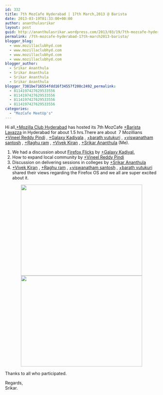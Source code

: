```yaml
---
id: 332
title: 7th MozCafe Hyderabad | 17th March,2013 @ Barista
date: 2013-03-19T01:33:00+00:00
author: ananthulasrikar
layout: post
guid: http://ananthulasrikar.wordpress.com/2013/03/19/7th-mozcafe-hyderabad-17th-march2013-barista/
permalink: /7th-mozcafe-hyderabad-17th-march2013-barista/
blogger_blog:
  - www.mozillaclubhyd.com
  - www.mozillaclubhyd.com
  - www.mozillaclubhyd.com
  - www.mozillaclubhyd.com
blogger_author:
  - Srikar Ananthula
  - Srikar Ananthula
  - Srikar Ananthula
  - Srikar Ananthula
blogger_7381be716554fdd16f34557f208c2492_permalink:
  - 8114197427629533556
  - 8114197427629533556
  - 8114197427629533556
  - 8114197427629533556
categories:
  - "MozCafe MeetUp's"
---
```

<div dir="ltr" style="text-align: left;">
  Hi all,<a class="g-profile" href="http://plus.google.com/114914029976520534653" target="_blank">+Mozilla Club Hyderabad</a> has hosted its 7th MozCafe <a class="g-profile" href="http://plus.google.com/111276156839982761004" target="_blank">+Barista Lavazza</a> in Hyderabad for about 1.5 hrs.There are about  7 Mozillians <a class="g-profile" href="http://plus.google.com/115518119122381966189" target="_blank">+Vineel Reddy Pindi</a> , <a class="g-profile" href="http://plus.google.com/111493249115401386869" target="_blank">+Galaxy Kadiyala</a> , <a class="g-profile" href="http://plus.google.com/102942807970126784070" target="_blank">+barath vutukuri</a> , <a class="g-profile" href="http://plus.google.com/106925425476368523075" target="_blank">+viswanatham santosh</a> , <a class="g-profile" href="http://plus.google.com/110391111976565849605" target="_blank">+Raghu ram</a> , <a class="g-profile" href="http://plus.google.com/101425285296508983934" target="_blank">+Vivek Kiran</a> , <a class="g-profile" href="http://plus.google.com/118439463786613963347" target="_blank">+Srikar Ananthula</a> (Me).</p> 
  
  <ol style="text-align: left;">
    <li>
      We had a discussion about <a href="https://firefoxflicks.mozilla.org/en-US/" target="_blank">Firefox Flicks</a> by <a class="g-profile" href="http://plus.google.com/111493249115401386869" target="_blank">+Galaxy Kadiyal.</a>
    </li>
    <li>
      How to expand local community by <a class="g-profile" href="http://plus.google.com/115518119122381966189" target="_blank">+Vineel Reddy Pindi</a>
    </li>
    <li>
      Discussion on delivering sessions in colleges by <a class="g-profile" href="http://plus.google.com/118439463786613963347" target="_blank">+Srikar Ananthula</a>
    </li>
    <li>
      <a class="g-profile" href="http://plus.google.com/101425285296508983934" target="_blank">+Vivek Kiran</a> , <a class="g-profile" href="http://plus.google.com/110391111976565849605" target="_blank">+Raghu ram</a> , <a class="g-profile" href="http://plus.google.com/106925425476368523075" target="_blank">+viswanatham santosh</a> , <a class="g-profile" href="http://plus.google.com/102942807970126784070" target="_blank">+barath vutukuri</a> shared their views regarding the Firefox OS and we all are super excited about it.
    </li>
  </ol>
  
  <div class="separator" style="clear: both; text-align: center;">
    <a style="margin-left: 1em; margin-right: 1em;" href="http://ananthulasrikar.files.wordpress.com/2013/03/781b7-wp_001232.jpg"><img class=" alignleft" src="http://ananthulasrikar.files.wordpress.com/2013/03/781b7-wp_001232.jpg?w=300" alt="" width="400" height="300" border="0" /></a><a style="margin-left: 1em; margin-right: 1em;" href="http://ananthulasrikar.files.wordpress.com/2013/03/44472-wp_001233.jpg"><img class=" alignnone" src="http://ananthulasrikar.files.wordpress.com/2013/03/44472-wp_001233.jpg?w=300" alt="" width="400" height="300" border="0" /></a>
  </div>
  
  <div class="separator" style="clear: both; text-align: center;">
  </div>
  
  <p>
    Thanks to all who participated.
  </p>
  
  <p>
    Regards,<br /> Srikar.
  </p>
</div>